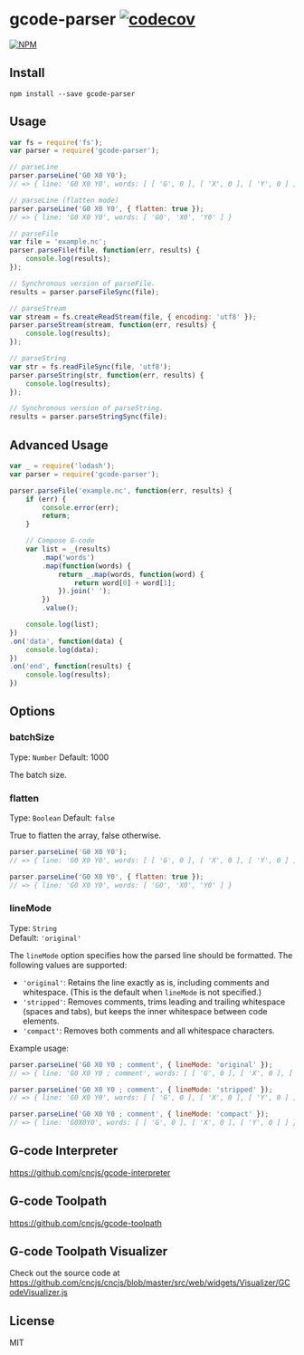 # gcode-parser [![codecov](https://codecov.io/gh/cncjs/gcode-parser/graph/badge.svg?token=T1D2XQJRXC)](https://codecov.io/gh/cncjs/gcode-parser)

[![NPM](https://nodei.co/npm/gcode-parser.png?downloads=true&stars=true)](https://www.npmjs.com/package/gcode-parser)

## Install

`npm install --save gcode-parser`

## Usage
```js
var fs = require('fs');
var parser = require('gcode-parser');

// parseLine
parser.parseLine('G0 X0 Y0');
// => { line: 'G0 X0 Y0', words: [ [ 'G', 0 ], [ 'X', 0 ], [ 'Y', 0 ] ] }

// parseLine (flatten mode)
parser.parseLine('G0 X0 Y0', { flatten: true });
// => { line: 'G0 X0 Y0', words: [ 'G0', 'X0', 'Y0' ] }

// parseFile
var file = 'example.nc';
parser.parseFile(file, function(err, results) {
    console.log(results);
});

// Synchronous version of parseFile.
results = parser.parseFileSync(file);

// parseStream
var stream = fs.createReadStream(file, { encoding: 'utf8' });
parser.parseStream(stream, function(err, results) {
    console.log(results);
});

// parseString
var str = fs.readFileSync(file, 'utf8');
parser.parseString(str, function(err, results) {
    console.log(results);
});

// Synchronous version of parseString.
results = parser.parseStringSync(file);
```

## Advanced Usage
```js
var _ = require('lodash');
var parser = require('gcode-parser');

parser.parseFile('example.nc', function(err, results) {
    if (err) {
        console.error(err);
        return;
    }

    // Compose G-code
    var list = _(results)
        .map('words')
        .map(function(words) {
            return _.map(words, function(word) {
                return word[0] + word[1];
            }).join(' ');
        })
        .value();

    console.log(list);
})
.on('data', function(data) {
    console.log(data);
})
.on('end', function(results) {
    console.log(results);
})
```

## Options

### batchSize

Type: `Number`
Default: 1000

The batch size.

### flatten

Type: `Boolean`
Default: `false`

True to flatten the array, false otherwise.

```js
parser.parseLine('G0 X0 Y0');
// => { line: 'G0 X0 Y0', words: [ [ 'G', 0 ], [ 'X', 0 ], [ 'Y', 0 ] ] }

parser.parseLine('G0 X0 Y0', { flatten: true });
// => { line: 'G0 X0 Y0', words: [ 'G0', 'X0', 'Y0' ] }
```

### lineMode

Type: `String`  
Default: `'original'`

The `lineMode` option specifies how the parsed line should be formatted. The following values are supported:
- `'original'`: Retains the line exactly as is, including comments and whitespace. (This is the default when `lineMode` is not specified.)
- `'stripped'`: Removes comments, trims leading and trailing whitespace (spaces and tabs), but keeps the inner whitespace between code elements.
- `'compact'`: Removes both comments and all whitespace characters.

Example usage:

```js
parser.parseLine('G0 X0 Y0 ; comment', { lineMode: 'original' });
// => { line: 'G0 X0 Y0 ; comment', words: [ [ 'G', 0 ], [ 'X', 0 ], [ 'Y', 0 ] ] }

parser.parseLine('G0 X0 Y0 ; comment', { lineMode: 'stripped' });
// => { line: 'G0 X0 Y0', words: [ [ 'G', 0 ], [ 'X', 0 ], [ 'Y', 0 ] ] }

parser.parseLine('G0 X0 Y0 ; comment', { lineMode: 'compact' });
// => { line: 'G0X0Y0', words: [ [ 'G', 0 ], [ 'X', 0 ], [ 'Y', 0 ] ] }
```

## G-code Interpreter
https://github.com/cncjs/gcode-interpreter

## G-code Toolpath
https://github.com/cncjs/gcode-toolpath

## G-code Toolpath Visualizer
Check out the source code at https://github.com/cncjs/cncjs/blob/master/src/web/widgets/Visualizer/GCodeVisualizer.js

## License

MIT
